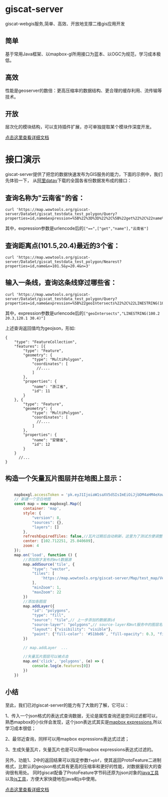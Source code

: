 # giscat-server

giscat-webgis服务,简单、高效、开放地支撑二维gis应用开发

## 简单

基于常用Java框架、以mapbox-gl所用接口为蓝本、以OGC为规范，学习成本极低。

## 高效

性能是geoserver的数倍：更高压缩率的数据结构、更合理的缓存利用、流传输等技术。

## 开放

层次化的模块结构，可以支持插件扩展，亦可单独提取某个模块作深度开发。

[点击这里查看详细文档](https://doc.giscat.top/giscat-server/quickstart/)

# 接口演示

giscat-server提供了把您的数据快速发布为GIS服务的能力，下面的示例中，我们先体验一下， 从[阿里datav](https://datav.aliyun.com/portal/school/atlas/area_selector)下载的全国各省份数据发布成的接口：


## 查询名称为"云南省"的省：
```shell
curl 'https://map.wowtools.org/giscat-server/DataSet/giscat_testdata_test_polygon/Query?properties=id,name&expression=%5B%22%3D%3D%22%2C%5B%22get%22%2C%22name%22%5D%2C%22%E4%BA%91%E5%8D%97%E7%9C%81%22%5D'
```
其中，expression参数是urlencode后的`["==",["get","name"],"云南省"]`

## 查询距离点(101.5,20.4)最近的3个省：

```shell
curl 'https://map.wowtools.org/giscat-server/DataSet/giscat_testdata_test_polygon/Nearest?properties=id,name&x=101.5&y=20.4&n=3'
```

## 输入一条线，查询这条线穿过哪些省：

```shell
curl 'https://map.wowtools.org/giscat-server/DataSet/giscat_testdata_test_polygon/Query?properties=id,name&expression=%5B%22geoIntersects%22%2C%22LINESTRING(100.2%2020.3%2C120.1%2030.4)%22%5D'
```
其中，expression参数是urlencode后的`["geoIntersects","LINESTRING(100.2 20.3,120.1 30.4)"]`


上述查询返回值均为geojson，形如:

```json5
{
	"type": "FeatureCollection",
	"features": [{
		"type": "Feature",
		"geometry": {
			"type": "MultiPolygon",
			"coordinates": [
              //....
            ]
		},
		"properties": {
			"name": "浙江省",
			"id": 11
		}
	}, {
		"type": "Feature",
		"geometry": {
			"type": "MultiPolygon",
			"coordinates": [
              //....
            ]
		},
		"properties": {
			"name": "安徽省",
			"id": 12
		}
	}
      //...
}
```

## 构造一个矢量瓦片图层并在地图上显示：

```js

    mapboxgl.accessToken = 'pk.eyJ1IjoiaW1saXV5dSIsImEiOiJjbDM4aHM4eXowMDBpM2RvZGdxdGZjeWMxIn0.mYtay02E_Z4iYOsDx3IdoA';
    // 新建一个空白地图
    const map = new mapboxgl.Map({
        container: 'map',
        style: {
            "version": 8,
            "sources": {},
            "layers": []
        },
        refreshExpiredTiles: false,//瓦片过期后自动刷新，这里为了测试方便调整为false
        center: [102.712251, 25.040609],
        zoom: 4
    });
    map.on('load', function () {
        //添加刚才发布的mvt数据源
        map.addSource('tile', {
            "type": "vector",
            "tiles": [
                'https://map.wowtools.org/giscat-server/Map/test_map/VectorTile/{z}/{x}/{y}'
            ],
            "minZoom": 1,
            "maxZoom": 22
        })
        //添加各图层
        map.addLayer({
            "id": "polygons",
            "type": "fill",
            "source": "tile",// 上一步添加的数据源id
            "source-layer": "polygons",// source-layer和mvt服务中的图层名对应
            "layout": {"visibility": "visible"},
            "paint": {"fill-color": '#51bbd6', "fill-opacity": 0.3, "fill-outline-color": '#0000ff'}
        })

        // map.addLayer  ...

        //矢量瓦片图层可以被点击
        map.on('click', 'polygons', (e) => {
            console.log(e.features[0])
        })
    })

```

## 小结

至此，我们已对giscat-server的能力有了大致的了解，它可以：

1、传入一个json格式的表达式查询数据，无论是属性查询还是空间过滤都可以，熟悉mapbox的小伙伴会发现，这个json表达式其实是[mapbox expressions](https://docs.mapbox.com/mapbox-gl-js/style-spec/expressions/),所以学习成本很低；

2、最邻近查询，同样可以用mapbox expressions表达式过滤；

3、生成矢量瓦片，矢量瓦片也是可以用mapbox expressions表达式过滤的。

另外，功能1、2中的返回结果可以指定参数`f=pbf`，使其返回ProtoFeature二进制格式，比默认的geojson格式具有更高的压缩率和更好的性能，对数据量较大的查询很有用处。
同时giscat配备了ProtoFeature字节码还原为json对象的[java工具](https://github.com/codingmiao/giscat/tree/main/giscat-vector/giscat-vector-pojo#%E4%B8%8Eprotobuf%E4%BA%92%E8%BD%AC)以及[js工具](https://www.npmjs.com/package/giscatjs)，方便大家快捷地在java和js中使用。

[点击这里查看详细文档](https://doc.giscat.top/giscat-server/quickstart/)
